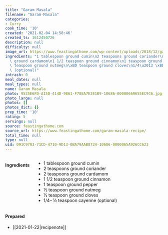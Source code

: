 ```yaml
---
title: "Garam Masala"
filename: "Garam-Masala"
categories:
- Curry
cook_time: '10'
created: '2021-02-04 14:58:46'
created_ts: 1612450726
description: null
difficulty: null
image_url: https://www.feastingathome.com/wp-content/uploads/2018/12/garam-masala-recipe-100-683x1024.jpg
ingredients: "1 tablespoon ground cumin\n2 teaspoons ground coriander\n2 teaspoons\
  \ ground cardamom\n1 1/2 teaspoon ground cinnamon\n1 teaspoon ground pepper\n\xBD\
  \ teaspoon ground nutmeg\n\xBD teaspoon ground cloves\n1/4\u2013 \xBD teaspoon cayenne\
  \ (optional)"
intrash: 0
meal_dates: null
meal_types: null
name: Garam Masala
photo: 9525E6FD-A15D-414D-9861-F78EA7E3E1B9-10686-00000669655EC9C6.jpg
photo_large: null
photos: []
photos_dict: {}
prep_time: '10'
rating: 5
servings: null
source: feastingathome.com
source_url: https://www.feastingathome.com/garam-masala-recipe/
total_time: null
type: null
uid: 091C9703-71CD-4710-9D13-0BA79AAB8724-10686-0000065A926CC623
---
```

<div class="large-8 medium-7 columns" id="writeup">	</div><!-- #writeup -->
</div><!-- #row-one -->
<div class="row" id="row-two">	<div class="medium-4 small-5 columns"><h4 id="ingredients">Ingredients</h4><div class="box box-ingredients content"><ul>
<li>1 tablespoon ground cumin</li>
<li>2 teaspoons ground coriander</li>
<li>2 teaspoons ground cardamom</li>
<li>1 1/2 teaspoon ground cinnamon</li>
<li>1 teaspoon ground pepper</li>
<li>½ teaspoon ground nutmeg</li>
<li>½ teaspoon ground cloves</li>
<li>1/4– ½ teaspoon cayenne (optional)</li>
</ul>
</div>	</div>	<div class="medium-6 small-7 columns">	</div>	<div class="medium-2 columns" id="photo-sidebar">		<div class="" id="meals"><h4>Prepared</h4><ul>
<li>[[2021-01-22|recipenote]]</li>
</ul>
		</div>
